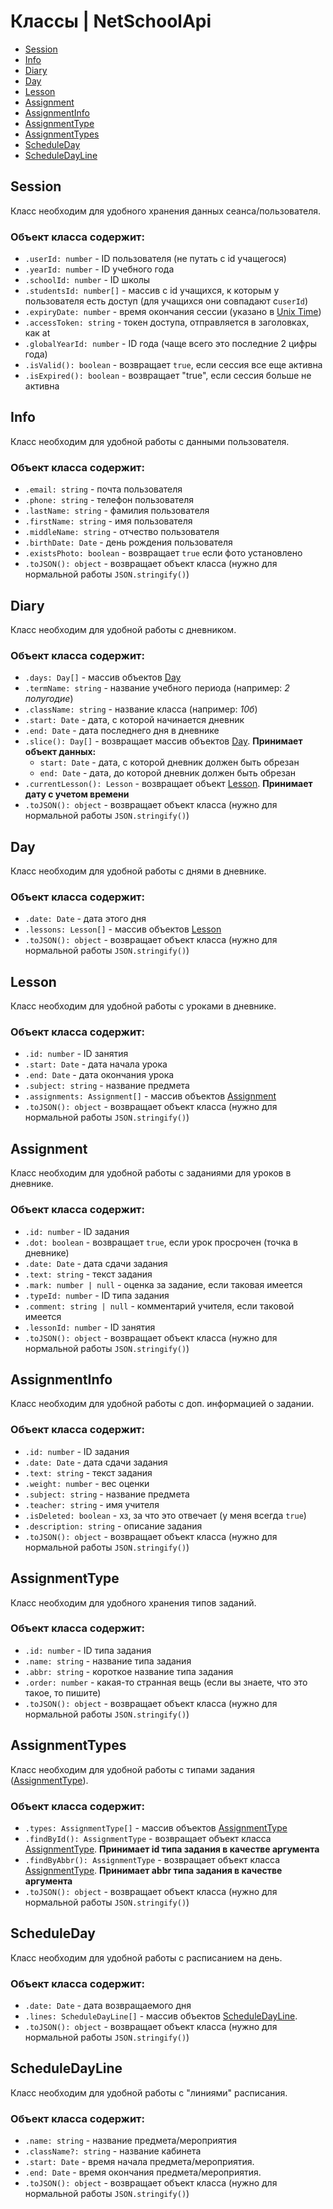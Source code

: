 # Классы | NetSchoolApi

- [Session](#session)
- [Info](#info)
- [Diary](#diary)
- [Day](#day)
- [Lesson](#lesson)
- [Assignment](#assignment)
- [AssignmentInfo](#assignmentinfo)
- [AssignmentType](#assignmenttype)
- [AssignmentTypes](#assignmenttypes)
- [ScheduleDay](#scheduleday)
- [ScheduleDayLine](#scheduledayline)

## Session

Класс необходим для удобного хранения данных сеанса/пользователя.

### Объект класса содержит:

- `.userId: number` - ID пользователя (не путать с id учащегося)
- `.yearId: number` - ID учебного года
- `.schoolId: number` - ID школы
- `.studentsId: number[]` - массив с id учащихся, к которым у пользователя есть доступ (для учащихся они совпадают с`userId`)
- `.expiryDate: number` - время окончания сессии (указано в [Unix Time](https://ru.wikipedia.org/wiki/Unix-%D0%B2%D1%80%D0%B5%D0%BC%D1%8F))
- `.accessToken: string` - токен доступа, отправляется в заголовках, как at
- `.globalYearId: number` - ID года (чаще всего это последние 2 цифры года)
- `.isValid(): boolean` - возвращает `true`, если сессия все еще активна
- `.isExpired(): boolean` - возвращает "true", если сессия больше не активна

## Info

Класс необходим для удобной работы с данными пользователя.

### Объект класса содержит:

- `.email: string` - почта пользователя
- `.phone: string` - телефон пользователя
- `.lastName: string` - фамилия пользователя
- `.firstName: string` - имя пользователя
- `.middleName: string` - отчество пользователя
- `.birthDate: Date` - день рождения пользователя
- `.existsPhoto: boolean` - возвращает `true` если фото установлено
- `.toJSON(): object` - возвращает объект класса (нужно для нормальной работы `JSON.stringify()`)

## Diary

Класс необходим для удобной работы с дневником.

### Объект класса содержит:

- `.days: Day[]` - массив объектов [Day](#day)
- `.termName: string` - название учебного периода (например: _2 полугодие_)
- `.className: string` - название класса (например: _10б_)
- `.start: Date` - дата, с которой начинается дневник
- `.end: Date` - дата последнего дня в дневнике
- `.slice(): Day[]` - возвращает массив объектов [Day](#day). **Принимает объект данных:**
  - `start: Date` - дата, с которой дневник должен быть обрезан
  - `end: Date` - дата, до которой дневник должен быть обрезан
- `.currentLesson(): Lesson` - возвращает объект [Lesson](#lesson). **Принимает дату с учетом времени**
- `.toJSON(): object` - возвращает объект класса (нужно для нормальной работы `JSON.stringify()`)

## Day

Класс необходим для удобной работы с днями в дневнике.

### Объект класса содержит:

- `.date: Date` - дата этого дня
- `.lessons: Lesson[]` - массив объектов [Lesson](#lesson)
- `.toJSON(): object` - возвращает объект класса (нужно для нормальной работы `JSON.stringify()`)

## Lesson

Класс необходим для удобной работы с уроками в дневнике.

### Объект класса содержит:

- `.id: number` - ID занятия
- `.start: Date` - дата начала урока
- `.end: Date` - дата окончания урока
- `.subject: string` - название предмета
- `.assignments: Assignment[]` - массив объектов [Assignment](#assignment)
- `.toJSON(): object` - возвращает объект класса (нужно для нормальной работы `JSON.stringify()`)

## Assignment

Класс необходим для удобной работы с заданиями для уроков в дневнике.

### Объект класса содержит:

- `.id: number` - ID задания
- `.dot: boolean` - возвращает `true`, если урок просрочен (точка в дневнике)
- `.date: Date` - дата сдачи задания
- `.text: string` - текст задания
- `.mark: number | null` - оценка за задание, если таковая имеется
- `.typeId: number` - ID типа задания
- `.comment: string | null` - комментарий учителя, если таковой имеется
- `.lessonId: number` - ID занятия
- `.toJSON(): object` - возвращает объект класса (нужно для нормальной работы `JSON.stringify()`)

## AssignmentInfo

Класс необходим для удобной работы с доп. информацией о задании.

### Объект класса содержит:

- `.id: number` - ID задания
- `.date: Date` - дата сдачи задания
- `.text: string` - текст задания
- `.weight: number` - вес оценки
- `.subject: string` - название предмета
- `.teacher: string` - имя учителя
- `.isDeleted: boolean` - хз, за что это отвечает (у меня всегда `true`)
- `.description: string` - описание задания
- `.toJSON(): object` - возвращает объект класса (нужно для нормальной работы `JSON.stringify()`)

## AssignmentType

Класс необходим для удобного хранения типов заданий.

### Объект класса содержит:

- `.id: number` - ID типа задания
- `.name: string` - название типа задания
- `.abbr: string` - короткое название типа задания
- `.order: number` - какая-то странная вещь (если вы знаете, что это такое, то пишите)
- `.toJSON(): object` - возвращает объект класса (нужно для нормальной работы `JSON.stringify()`)

## AssignmentTypes

Класс необходим для удобной работы с типами задания ([AssignmentType](#assignmenttype)).

### Объект класса содержит:

- `.types: AssignmentType[]` - массив объектов [AssignmentType](#assignmenttype)
- `.findById(): AssignmentType` - возвращает объект класса [AssignmentType](#assignmenttype). **Принимает id типа задания в качестве аргумента**
- `.findByAbbr(): AssignmentType` - возвращает объект класса [AssignmentType](#assignmenttype). **Принимает abbr типа задания в качестве аргумента**
- `.toJSON(): object` - возвращает объект класса (нужно для нормальной работы `JSON.stringify()`)

## ScheduleDay

Класс необходим для удобной работы с расписанием на день.

### Объект класса содержит:

- `.date: Date` - дата возвращаемого дня
- `.lines: ScheduleDayLine[]` - массив объектов [ScheduleDayLine](#scheduledayline).
- `.toJSON(): object` - возвращает объект класса (нужно для нормальной работы `JSON.stringify()`)

## ScheduleDayLine

Класс необходим для удобной работы с "линиями" расписания.

### Объект класса содержит:

- `.name: string` - название предмета/мероприятия
- `.className?: string` - название кабинета
- `.start: Date` - время начала предмета/мероприятия.
- `.end: Date` - время окончания предмета/мероприятия.
- `.toJSON(): object` - возвращает объект класса (нужно для нормальной работы `JSON.stringify()`)
